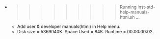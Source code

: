 * >>>>>>>>> Running inst-std-help-manuals-html.sh ...
  * Add user & developer manuals(html) in Help menu.
  * Disk size = 5369040K. Space Used = 84K. Runtime = 00:00:00:02.
